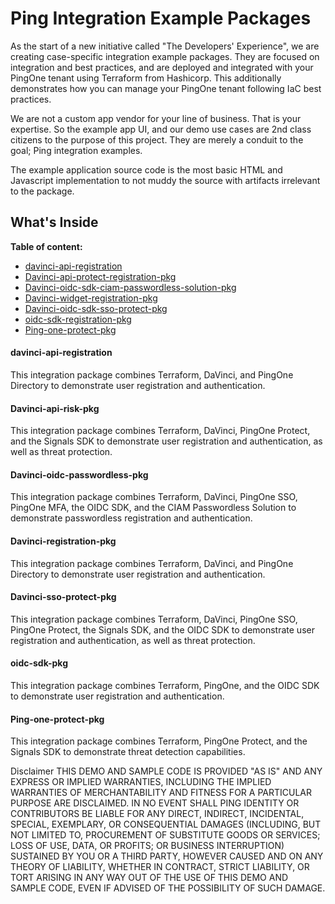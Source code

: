 # Ping Integration Example Packages

As the start of a new initiative called "The Developers' Experience", we are creating case-specific integration example packages. They are focused on integration and best practices, and are deployed and integrated with your PingOne tenant using Terraform from Hashicorp. This additionally demonstrates how you can manage your PingOne tenant following IaC best practices.

We are not a custom app vendor for your line of business. That is your expertise. So the example app UI, and our demo use cases are 2nd class citizens to the purpose of this project. They are merely a conduit to the goal; Ping integration examples.

The example application source code is the most basic HTML and Javascript implementation to not muddy the source with artifacts irrelevant to the package.

## What's Inside

**Table of content:**
- [davinci-api-registration](#item-one)
- [Davinci-api-protect-registration-pkg](#item-two)
- [Davinci-oidc-sdk-ciam-passwordless-solution-pkg](#item-three)
- [Davinci-widget-registration-pkg](#item-four)
- [Davinci-oidc-sdk-sso-protect-pkg](#item-five)
- [oidc-sdk-registration-pkg](#item-six)
- [Ping-one-protect-pkg](#item-seven)

<!-- TOC headings -->
<a id="item-one"></a>
#### davinci-api-registration
This integration package combines Terraform, DaVinci, and PingOne Directory to demonstrate user registration and authentication.

<a id="item-two"></a>
#### Davinci-api-risk-pkg
This integration package combines Terraform, DaVinci, PingOne Protect, and the Signals SDK to demonstrate user registration and authentication, as well as threat protection.

<a id="item-three"></a>
#### Davinci-oidc-passwordless-pkg
This integration package combines Terraform, DaVinci, PingOne SSO, PingOne MFA, the OIDC SDK, and the CIAM Passwordless Solution to demonstrate passwordless registration and authentication.

<a id="item-four"></a>
#### Davinci-registration-pkg
This integration package combines Terraform, DaVinci, and PingOne Directory to demonstrate user registration and authentication.

<a id="item-five"></a>
#### Davinci-sso-protect-pkg
This integration package combines Terraform, DaVinci, PingOne SSO, PingOne Protect, the Signals SDK, and the OIDC SDK to demonstrate user registration and authentication, as well as threat protection.

<a id="item-six"></a>
#### oidc-sdk-pkg
This integration package combines Terraform, PingOne, and the OIDC SDK to demonstrate user registration and authentication.

<a id="item-seven"></a>
#### Ping-one-protect-pkg
This integration package combines Terraform, PingOne Protect, and the Signals SDK to demonstrate threat detection capabilities.


Disclaimer
THIS DEMO AND SAMPLE CODE IS PROVIDED "AS IS" AND ANY EXPRESS OR IMPLIED WARRANTIES, INCLUDING THE IMPLIED WARRANTIES OF MERCHANTABILITY AND FITNESS FOR A PARTICULAR PURPOSE ARE DISCLAIMED. IN NO EVENT SHALL PING IDENTITY OR CONTRIBUTORS BE LIABLE FOR ANY DIRECT, INDIRECT, INCIDENTAL, SPECIAL, EXEMPLARY, OR CONSEQUENTIAL DAMAGES (INCLUDING, BUT NOT LIMITED TO, PROCUREMENT OF SUBSTITUTE GOODS OR SERVICES; LOSS OF USE, DATA, OR PROFITS; OR BUSINESS INTERRUPTION) SUSTAINED BY YOU OR A THIRD PARTY, HOWEVER CAUSED AND ON ANY THEORY OF LIABILITY, WHETHER IN CONTRACT, STRICT LIABILITY, OR TORT ARISING IN ANY WAY OUT OF THE USE OF THIS DEMO AND SAMPLE CODE, EVEN IF ADVISED OF THE POSSIBILITY OF SUCH DAMAGE.
